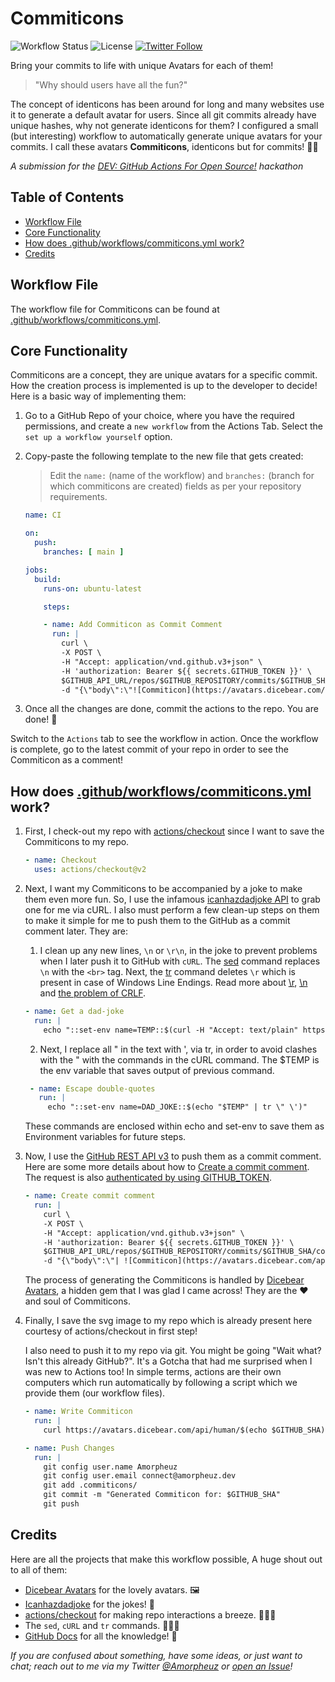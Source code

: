 # Commiticons
![Workflow Status](https://img.shields.io/github/workflow/status/amorpheuz/commiticons/Generate%20Commiticon) ![License](https://img.shields.io/github/license/amorpheuz/commiticons) [![Twitter Follow](https://img.shields.io/twitter/follow/amorpheuz)](https://twitter.com/amorpheuz)

Bring your commits to life with unique Avatars for each of them! 

> "Why should users have all the fun?"

The concept of identicons has been around for long and many websites use it to generate a default avatar for users. Since all git commits already have unique hashes, why not generate identicons for them? I configured a small (but interesting) workflow to automatically generate unique avatars for your commits. I call these avatars **Commiticons**, identicons but for commits! 😬🎉

_A submission for the [DEV: GitHub Actions For Open Source!](https://dev.to/devteam/announcing-the-github-actions-hackathon-on-dev-3ljn) hackathon_

## Table of Contents

- [Workflow File](#workflow-file)
- [Core Functionality](#core-functionality)
- [How does .github/workflows/commiticons.yml work?](#how-does-githubworkflowscommiticonsyml-work)
- [Credits](#credits)

## Workflow File

The workflow file for Commiticons can be found at [.github/workflows/commiticons.yml](https://github.com/Amorpheuz/Commiticons/blob/main/.github/workflows/commiticons.yml).

## Core Functionality

Commiticons are a concept, they are unique avatars for a specific commit. How the creation process is implemented is up to the developer to decide! Here is a basic way of implementing them:

1. Go to a GitHub Repo of your choice, where you have the required permissions, and create a `new workflow` from the Actions Tab. Select the `set up a workflow yourself` option.

2. Copy-paste the following template to the new file that gets created:

    > Edit the `name:` (name of the workflow) and `branches:` (branch for which commiticons are created) fields as per your repository requirements.

    ```yml
    name: CI

    on:
      push:
        branches: [ main ]

    jobs:
      build:
        runs-on: ubuntu-latest

        steps:

        - name: Add Commiticon as Commit Comment
          run: |
            curl \
            -X POST \
            -H "Accept: application/vnd.github.v3+json" \
            -H 'authorization: Bearer ${{ secrets.GITHUB_TOKEN }}' \
            $GITHUB_API_URL/repos/$GITHUB_REPOSITORY/commits/$GITHUB_SHA/comments \
            -d "{\"body\":\"![Commiticon](https://avatars.dicebear.com/api/human/$GITHUB_SHA.svg?h=250)\"}"
    ```
3. Once all the changes are done, commit the actions to the repo. You are done! 🎉 

Switch to the `Actions` tab to see the workflow in action. Once the workflow is complete, go to the latest commit of your repo in order to see the Commiticon as a comment!

## How does [.github/workflows/commiticons.yml](https://github.com/Amorpheuz/Commiticons/blob/main/.github/workflows/commiticons.yml) work?

1. First, I check-out my repo with [actions/checkout](https://github.com/actions/checkout) since I want to save the Commiticons to my repo.
   ```yml
   - name: Checkout
     uses: actions/checkout@v2
   ```

2. Next, I want my Commiticons to be accompanied by a joke to make them even more fun. So, I use the infamous [icanhazdadjoke API](https://icanhazdadjoke.com/api) to grab one for me via cURL.
   I also must perform a few clean-up steps on them to make it simple for me to push them to the GitHub as a commit comment later. They are:

   1. I clean up any new lines, `\n` or `\r\n`, in the joke to prevent problems when I later push it to GitHub with `cURL`. The [sed](https://www.gnu.org/software/sed/manual/sed.html) command replaces `\n` with the `<br>` tag. Next, the [tr](https://en.wikipedia.org/wiki/Tr_(Unix)) command deletes `\r` which is present in case of Windows Line Endings. Read more about [\r](https://en.wikipedia.org/wiki/Carriage_return#Computers), [\n](https://en.wikipedia.org/wiki/Newline#In_programming_languages) and [the problem of CRLF](https://www.hanselman.com/blog/CarriageReturnsAndLineFeedsWillUltimatelyBiteYouSomeGitTips.aspx).
   
   ```yml
   - name: Get a dad-joke
     run: |
       echo "::set-env name=TEMP::$(curl -H "Accept: text/plain" https://icanhazdadjoke.com/ | sed -r ':a;N;$!ba;s/\n/<br>/g' | tr -d '\r')"
   ```

   2. Next, I replace all " in the text with ', via tr, in order to avoid clashes with the " with the commands in the cURL command. The $TEMP is the env variable that saves output of previous command.
   
   ```yml
    - name: Escape double-quotes
      run: |
        echo "::set-env name=DAD_JOKE::$(echo "$TEMP" | tr \" \')"
   ```

   These commands are enclosed within echo and set-env to save them as Environment variables for future steps.

3. Now, I use the [GitHub REST API v3](https://docs.github.com/en/rest) to push them as a commit comment. Here are some more details about how to [Create a commit comment](https://docs.github.com/en/rest/reference/repos#create-a-commit-comment). The request is also [authenticated by using GITHUB_TOKEN](https://docs.github.com/en/actions/configuring-and-managing-workflows/authenticating-with-the-github_token).

   ```yml
   - name: Create commit comment
     run: |
       curl \
       -X POST \
       -H "Accept: application/vnd.github.v3+json" \
       -H 'authorization: Bearer ${{ secrets.GITHUB_TOKEN }}' \
       $GITHUB_API_URL/repos/$GITHUB_REPOSITORY/commits/$GITHUB_SHA/comments \
       -d "{\"body\":\"| ![Commiticon](https://avatars.dicebear.com/api/human/$GITHUB_SHA.svg?h=250) | $DAD_JOKE |\n|:-:|:-:|\"}"
   ```
   
   The process of generating the Commiticons is handled by [Dicebear Avatars](https://avatars.dicebear.com/), a hidden gem that I was glad I came across! They are the ❤ and soul of Commiticons.

4. Finally, I save the svg image to my repo which is already present here courtesy of actions/checkout in first step!

   I also need to push it to my repo via git. You might be going "Wait what? Isn't this already GitHub?". It's a Gotcha that had me surprised when I was new to Actions too! In simple terms, actions are their own computers which run automatically by following a script which we provide them (our workflow files).

   ```yml
   - name: Write Commiticon
     run: |
       curl https://avatars.dicebear.com/api/human/$(echo $GITHUB_SHA).svg?h=250 --output .commiticons/$(echo $GITHUB_SHA).svg
   
   - name: Push Changes
     run: |
       git config user.name Amorpheuz
       git config user.email connect@amorpheuz.dev
       git add .commiticons/
       git commit -m "Generated Commiticon for: $GITHUB_SHA"
       git push
   ```
   
## Credits

Here are all the projects that make this workflow possible, A huge shout out to all of them:

- [Dicebear Avatars](https://github.com/DiceBear/avatars) for the lovely avatars. 🖼
- [Icanhazdadjoke](https://icanhazdadjoke.com/) for the jokes! 🤣
- [actions/checkout](https://github.com/actions/checkout) for making repo interactions a breeze. 🏄🏽‍♂️
- The `sed`, `cURL` and `tr` commands. 👨🏽‍💻
- [GitHub Docs](https://docs.github.com/en) for all the knowledge! 🧠

_If you are confused about something, have some ideas, or just want to chat; reach out to me via my Twitter [@Amorpheuz](https://twitter.com/amorpheuz) or [open an Issue](https://github.com/Amorpheuz/Commiticons/issues/new)!_
